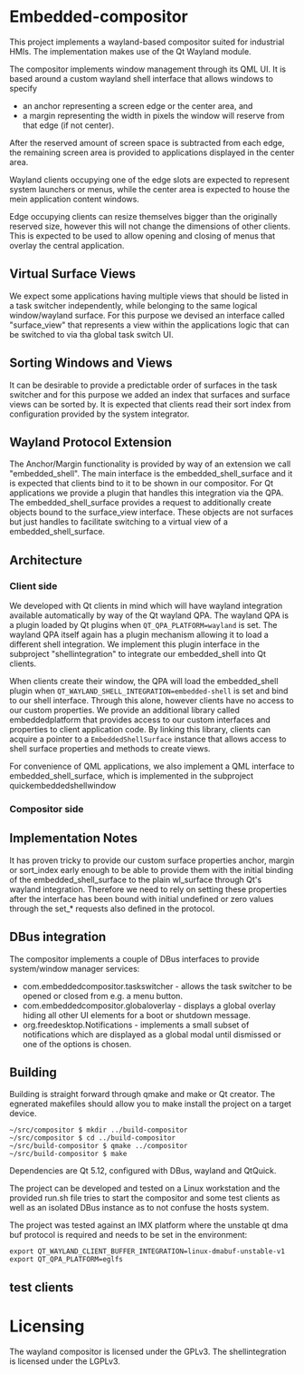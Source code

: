 # Embedded-compositor

This project implements a wayland-based compositor suited for industrial HMIs. The implementation makes
use of the Qt Wayland module.

The compositor implements window management through its QML UI.
It is based around a custom wayland shell interface that allows windows to specify

* an anchor representing a screen edge or the center area, and
* a margin representing the width in pixels the window will reserve from that edge (if not center).

After the reserved amount of screen space is subtracted from each edge, the remaining
screen area is provided to applications displayed in the center area.

Wayland clients occupying one of the edge slots are expected to represent system launchers or menus,
while the center area is expected to house the mein application content windows.

Edge occupying clients can resize themselves bigger than the originally reserved size, however this will not change the dimensions of other clients.
This is expected to be used to allow opening and closing of menus that overlay the central application.

## Virtual Surface Views

We expect some applications having multiple views that should be listed in a task switcher independently, while belonging to the same logical window/wayland surface.
For this purpose we devised an interface called "surface_view" that represents a view within the applications logic that can be switched to via tha global task switch UI.

## Sorting Windows and Views

It can be desirable to provide a predictable order of surfaces in the task switcher and for this purpose we added an index that surfaces and surface views can be sorted by.
It is expected that clients read their sort index from configuration provided by the system integrator.

## Wayland Protocol Extension

The Anchor/Margin functionality is provided by way of an extension we call "embedded_shell".
The main interface is the embedded_shell_surface and it is expected that clients bind to it to be shown in our compositor. For Qt applications we provide a plugin that handles this integration via the QPA.
The embedded_shell_surface provides a request to additionally create objects bound to the surface_view interface. These objects are not surfaces but just handles to facilitate switching to a virtual view of a embedded_shell_surface.

## Architecture

### Client side

We developed with Qt clients in mind which will have wayland integration available automatically by way of the Qt wayland QPA.
The wayland QPA is a plugin loaded by Qt plugins when `QT_QPA_PLATFORM=wayland` is set.
The wayland QPA itself again has a plugin mechanism allowing it to load a different shell integration.
We implement this plugin interface in the subproject "shellintegration" to integrate our embedded_shell into Qt clients.

When clients create their window, the QPA will load the embedded_shell plugin when `QT_WAYLAND_SHELL_INTEGRATION=embedded-shell` is set and bind to our shell interface. Through this alone, however clients have no access to our custom properties.
We provide an additional library called embeddedplatform that provides access to our custom interfaces and properties to client application code.
By linking this library, clients can acquire a pointer to a `EmbeddedShellSurface` instance that allows access to shell surface properties and methods to create views.

For convenience of QML applications, we also implement a QML interface to embedded_shell_surface, which is implemented in the subproject quickembeddedshellwindow

### Compositor side



## Implementation Notes

It has proven tricky to provide our custom surface properties anchor, margin or sort_index early enough to be able to provide them with the initial binding of the embedded_shell_surface to the plain wl_surface through Qt's wayland integration.
Therefore we need to rely on setting these properties after the interface has been bound with initial undefined or zero values through the set_* requests also defined in the protocol.

## DBus integration

The compositor implements a couple of DBus interfaces to provide system/window manager services:

* com.embeddedcompositor.taskswitcher - allows the task switcher to be opened or closed from e.g. a menu button.
* com.embeddedcompositor.globaloverlay - displays a global overlay hiding all other UI elements for a boot or shutdown message.
* org.freedesktop.Notifications - implements a small subset of notifications which are displayed as a global modal until dismissed or one of the options is chosen.


## Building

Building is straight forward through qmake and make or Qt creator. The egnerated makefiles should allow you to make install the project on a target device.

```
~/src/compositor $ mkdir ../build-compositor
~/src/compositor $ cd ../build-compositor
~/src/build-compositor $ qmake ../compositor
~/src/build-compositor $ make
```

Dependencies are Qt 5.12, configured with DBus, wayland and QtQuick.

The project can be developed and tested on a Linux workstation and the provided run.sh file tries to start the compositor and some test clients as well as an isolated DBus instance as to not confuse the hosts system.

The project was tested against an IMX platform where the unstable qt dma buf protocol is required and needs to be set in the environment:

```
export QT_WAYLAND_CLIENT_BUFFER_INTEGRATION=linux-dmabuf-unstable-v1
export QT_QPA_PLATFORM=eglfs
```

## test clients

# Licensing

The wayland compositor is licensed under the GPLv3.
The shellintegration is licensed under the LGPLv3.
